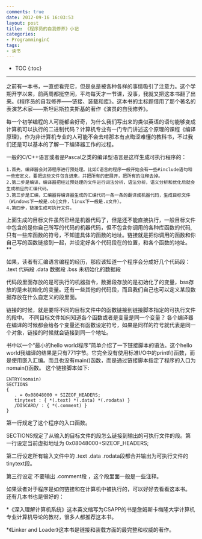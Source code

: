 ```yaml
---
comments: true
date: 2012-09-16 16:03:53
layout: post
title: 《程序员的自我修养》小记
categories:
- ProgramminginC
tags:
- 读书
---
```



* TOC
{:toc}
<hr/>
之前有一本书，一直想看完它，但是总是被各种各样的事情吸引了注意力。这个学期开学以来，前两周都挺空闲，平均每天才一节课，没事，我就又把这本书翻了出来。《程序员的自我修养——链接、装载和库》。这本书的主标题借用了那个著名的表演艺术家——斯坦尼斯拉夫斯基的著作《演员的自我修养》。

每一个初学编程的人可能都会好奇，为什么我们写出来的类似英语的语句能够变成计算机可以执行的二进制代码？计算机专业有一门专门讲述这个原理的课程《编译原理》，作为非计算机专业的人可能不会去啃那本有点晦涩难懂的教科书，不过我们还是可以基本的了解一下编译器工作的过程。

一般的C/C++语言或者是Pascal之类的编译型语言是这样生成可执行程序的：

	1.首先，编译器会对源程序进行预处理。比如C语言的程序一般开始会有一些#include语句和一些宏定义，要把这些文件包含进来，并把所有的宏展开，把所有的注释去掉。
	2.第二步是编译，编译器把经过预处理的文件进行词法分析，语法分析，语义分析和优化后就会生成相应的汇编代码。
	3.第三步是汇编，汇编器将编译器生成的汇编代码一条一条的翻译成机器代码，生成目标文件（Windows下一般是.obj文件，linux下一般是.o文件）。
	4.第四步，链接生成可执行文件。

上面生成的目标文件虽然已经是机器代码了，但是还不能直接执行，一般目标文件中包含的是你自己所写的代码的机器代码，但不包含你调用的各种库函数的代码,只有一些库函数的符号，不知道具体的函数的地址。链接就是把你调用的函数和你自己写的函数链接到一起，并设定好各个代码段在的位置，和各个函数的地址。**

如果，读者有汇编语言编程的经历，那应该知道一个程序会分成好几个代码段：
	.text 代码段 .data 数据段 .bss 未初始化的数据段

代码段里面存放的是可执行的机器指令，数据段存放的是初始化了的变量，bss存放的是未初始化的变量。还有一些其他的代码段，而且我们自己也可以定义某段数据存放在什么自定义的段里面。

链接的时候，就是要将不同的目标文件中的函数链接到链接脚本指定的可执行文件的段中。
不同目标文件如何知道各个函数或者是变量是同一个变量？ 各个编译器在编译的时候都会给各个变量还有函数设定符号，如果是同样的符号就代表是同一个对象，链接的时候就会链接到同一个地址。

书中以一个“最小的hello world程序”简单介绍了一下链接脚本的语法。这个hello world我编译的结果是只有771字节。它完全没有使用标准I/O中的printf()函数，而是使用嵌入汇编。而且也没有main()函数，而是通过链接脚本指定了程序的入口为nomain()函数。
这个链接脚本如下:

    
    
    ENTRY(nomain)
    SECTIONS
    {
       . = 0x08048000 + SIZEOF_HEADERS;
       tinytext : { *(.text) *(.data) *(.rodata) }
       /DISCARD/ : { *(.comment) }
    }
    


第一行规定了这个程序的入口函数。 

SECTIONS规定了从输入的目标文件的段怎么链接到输出的可执行文件的段。第一行设定当前虚拟地址为 0x08048000+SIZEOF_HEADERS;

第二行设定所有输入文件中的 .text .data .rodata段都合并输出为可执行文件的tinytext段。

第三行设定 不要输出 .comment段 ，这个段里面一般是一些注释。

如果读者对于程序是如何链接和在计算机中被执行的，可以好好去看看这本书。
还有几本书也是很好的：

*《深入理解计算机系统》这本英文缩写为CSAPP的书是詹姆斯卡梅隆大学计算机专业计算机导论的教材，很多人都推荐这本书。

*《Linker and Loader》这本书是链接和装载方面的最完整和权威的著作。
